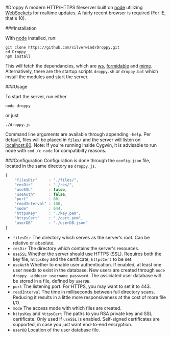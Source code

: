 #Droppy
A modern HTTP/HTTPS fileserver built on [node](http://nodejs.org/) utilizing [WebSockets](https://en.wikipedia.org/wiki/WebSocket) for realtime updates. A fairly recent browser is required (For IE, that's 10).

###Installation

With [node](http://nodejs.org/) installed, run:
````
git clone https://github.com/silverwind/Droppy.git
cd Droppy
npm install
````
This will fetch the dependancies, which are [ws](https://github.com/einaros/ws/), [formidable](https://github.com/felixge/node-formidable) and [mime](https://github.com/broofa/node-mime). Alternatively, there are the startup scripts `droppy.sh` or `droppy.bat` which install the modules and start the server.

###Usage

To start the server, run either
````
node droppy
````
or just
````
./droppy.js
````

Command line arguments are available through appending `-help`. Per default, files will be placed in `files/` and the server will listen on [localhost:80](http://localhost/). Note: If you're running inside Cygwin, it is advisable to run node with `cmd /c node` for compatibilty reasons.

###Configuration
Configuration is done through  the `config.json` file, located in the same directory as `droppy.js`.
````javascript
{
    "filesDir"     : "./files/",
    "resDir"       : "./res/",
    "useSSL"       : false,
    "useAuth"      : false,
    "port"         : 80,
    "readInterval" : 100,
    "mode"         : 644,
    "httpsKey"     : "./key.pem",
    "httpsCert"    : "./cert.pem",
    "userDB"       : "./userDB.json"
}

````

- `filesDir` The directory which serves as the server's root. Can be relative or absolute.
- `resDir` The directory which contains the server's resources.
- `useSSL` Whether the server should use HTTPS (SSL). Requires both the key file, `httpsKey` and the certificate, `httpsCert` to be set.
- `useAuth` Whether to enable user authentication. If enabled, at least one user needs to exist in the database. New users are created through `node droppy -adduser username password`. The assiciated user database will be stored in a file, defined by `userDB`.
- `port` The listening port. For HTTPS, you may want to set it to 443.
- `readInterval` The time in milliseconds between full directory scans. Reducing it results in a little more responsiveness at the cost of more file I/O.
- `mode` The access mode with which files are created.
- `httpsKey` and `httpsCert` The paths to you RSA private key and SSL certificate. Only used if `useSSL` is enabled. Self-signed certificates are supported, in case you just want end-to-end encryption.
- `userDB` Location of the user database file.
